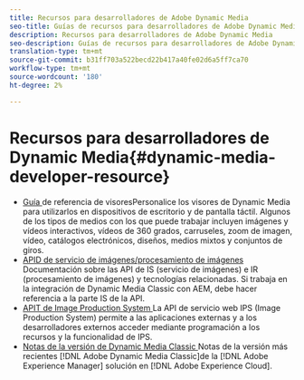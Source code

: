 ```yaml
---
title: Recursos para desarrolladores de Adobe Dynamic Media
seo-title: Guías de recursos para desarrolladores de Adobe Dynamic Media para visores, servicio de imágenes, procesamiento de imágenes y producción de imágenes
description: Recursos para desarrolladores de Adobe Dynamic Media
seo-description: Guías de recursos para desarrolladores de Adobe Dynamic Media para visores, servicio de imágenes, procesamiento de imágenes y producción de imágenes
translation-type: tm+mt
source-git-commit: b31ff703a522becd22b417a40fe02d6a5ff7ca70
workflow-type: tm+mt
source-wordcount: '180'
ht-degree: 2%

---
```



# Recursos para desarrolladores de Dynamic Media{#dynamic-media-developer-resource}

* [Guía ](https://experienceleague.adobe.com/docs/dynamic-media-developer-resources/library/home.html?lang=en) <!-- (/help/aem-viewers-ref/home.md) -->
de referencia de visoresPersonalice los visores de Dynamic Media para utilizarlos en dispositivos de escritorio y de pantalla táctil. Algunos de los tipos de medios con los que puede trabajar incluyen imágenes y vídeos interactivos, vídeos de 360 grados, carruseles, zoom de imagen, vídeo, catálogos electrónicos, diseños, medios mixtos y conjuntos de giros.
* [APID de servicio de imágenes/procesamiento de imágenes](https://experienceleague.adobe.com/docs/dynamic-media-developer-resources/image-serving-api/home.html?lang=en) <!-- (/help/aem-is-ir-api/home.md) -->
Documentación sobre las API de IS (servicio de imágenes) e IR (procesamiento de imágenes) y tecnologías relacionadas. Si trabaja en la integración de Dynamic Media Classic con AEM, debe hacer referencia a la parte IS de la API.
* [APIT de Image Production System ](/help/aem-ips-api/c-overview.md)
La API de servicio web IPS (Image Production System) permite a las aplicaciones externas y a los desarrolladores externos acceder mediante programación a los recursos y la funcionalidad de IPS.
* [Notas de la versión de Dynamic Media Classic ](/help/s7-release-notes/s7rn2017.md)
Notas de la versión más recientes  [!DNL Adobe Dynamic Media Classic]de la  [!DNL Adobe Experience Manager] solución en  [!DNL Adobe Experience Cloud].